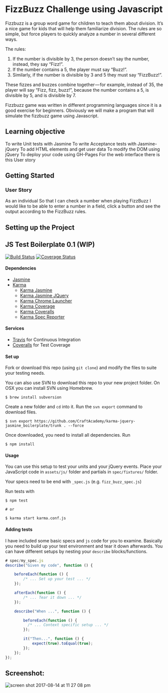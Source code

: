 # FizzBuzz Challenge using Javascript

Fizzbuzz is a group word game for children to teach them about division. It’s a nice game for kids that will help them familiarize division. The rules are so simple, but force players to quickly analyze a number in several different ways.

The rules:
1. If the number is divisible by 3, the person doesn’t say the number, instead, they say “Fizz!”.
2. If the number contains a 5, the player must say “Buzz!”.
3. Similarly, if the number is divisible by 3 and 5  they must say “FizzBuzz!”.

These fizzes and buzzes combine together — for example, instead of 35, the player will say “Fizz, fizz, buzz!”, because the number contains a 5, is divisible by 5, and is divisible by 7.

Fizzbuzz game was written in different programming languages since it is a good exercise for beginners. Obviously we will make a program that will simulate the fizzbuzz game using Javascript.

## Learning objective
To write Unit tests with Jasmine
To write Acceptance tests with Jasmine-jQuery
To add HTML elements and get user data
To modify the DOM using jQuery
To deploy your code using GH-Pages
For the web interface there is this User story

## Getting Started

### User Story

As an individual
So that I can check a number when playing FizzBuzz
I would like to be able to enter a number in a field, click a button and see
the output according to the FizzBuzz rules.

## Setting up the Project

## JS Test Boilerplate 0.1 (WIP)
[![Build Status](https://travis-ci.org/CraftAcademy/karma-jquery-jasmine_boilerplate.svg?branch=master)](https://travis-ci.org/CraftAcademy/karma-jquery-jasmine_boilerplate)
[![Coverage Status](https://coveralls.io/repos/github/CraftAcademy/karma-jquery-jasmine_boilerplate/badge.svg?branch=master)](https://coveralls.io/github/CraftAcademy/karma-jquery-jasmine_boilerplate?branch=master)

#### Dependencies
* [Jasmine](https://github.com/jasmine/jasmine)
* [Karma](https://github.com/karma-runner/karma)
  - [Karma Jasmine](https://github.com/karma-runner/karma-jasmine)
  - [Karma Jasmine JQuery](https://github.com/bessdsv/karma-jasmine-jquery)
  - [Karma Chrome Launcher](https://github.com/karma-runner/karma-chrome-launcher)
  - [Karma Coverage](https://github.com/karma-runner/karma-coverage)
  - [Karma Coveralls](https://github.com/caitp/karma-coveralls)
  - [Karma Spec Reporter](https://github.com/mlex/karma-spec-reporter)

#### Services
* [Travis](https://travis-ci.org/) for Continuous Integration
* [Coveralls](https://coveralls.io/) for Test Coverage

#### Set up
Fork or download this repo (using `git clone`) and modify the files to suite your testing needs.

You can also use SVN to download this repo to your new project folder. On OSX you can install SVN using Homebrew.
```
$ brew install subversion
```

Create a new folder and `cd` into it. Run the `svn export` command to download files.

```
$ svn export https://github.com/CraftAcademy/karma-jquery-jasmine_boilerplate/trunk . --force
```
Once downloaded, you need to install all dependencies. Run
```
$ npm install
```

#### Usage
You can use this setup to test your units and your jQuery events. Place your JavaScript code in `assets/js/` folder and partials in `spec/fixtures/` folder.

Your specs need to be end with `_spec.js` (e.g. `fizz_buzz_spec.js`)

Run tests with
```
$ npm test

# or

$ karma start karma.conf.js
```

#### Adding tests
I have included some basic specs and `js` code for you to examine. Basically you need to build up your test environment and tear it down afterwards.
You can have different setups by nesting your `describe` blocks/functions.

```javascript
# spec/my_spec.js
describe("Given my code", function () {

	beforeEach(function () {
		/* ... Set up your test ... */
	});

	afterEach(function () {
		/* ... Tear it down ... */
	});

	describe("When ...", function () {

		beforeEach(function () {
		  /* ... Context specific setup ... */
		});

		it("Then...", function () {
			expect(true).toEqual(true);
		});
	});
});
```
## Screenshot:

![screen shot 2017-08-14 at 11 27 08 pm](https://user-images.githubusercontent.com/13605349/29292749-a265697c-8148-11e7-8ea3-40ea345abca6.png)
